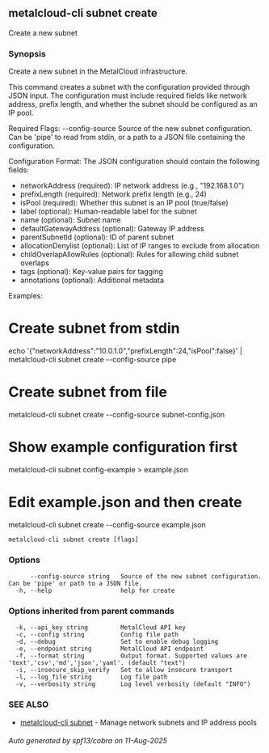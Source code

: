 ## metalcloud-cli subnet create

Create a new subnet

### Synopsis

Create a new subnet in the MetalCloud infrastructure.

This command creates a subnet with the configuration provided through JSON input.
The configuration must include required fields like network address, prefix length,
and whether the subnet should be configured as an IP pool.

Required Flags:
  --config-source    Source of the new subnet configuration. Can be 'pipe' to read
                     from stdin, or a path to a JSON file containing the configuration.

Configuration Format:
The JSON configuration should contain the following fields:
- networkAddress (required): IP network address (e.g., "192.168.1.0")
- prefixLength (required): Network prefix length (e.g., 24)
- isPool (required): Whether this subnet is an IP pool (true/false)
- label (optional): Human-readable label for the subnet
- name (optional): Subnet name
- defaultGatewayAddress (optional): Gateway IP address
- parentSubnetId (optional): ID of parent subnet
- allocationDenylist (optional): List of IP ranges to exclude from allocation
- childOverlapAllowRules (optional): Rules for allowing child subnet overlaps
- tags (optional): Key-value pairs for tagging
- annotations (optional): Additional metadata

Examples:
  # Create subnet from stdin
  echo '{"networkAddress":"10.0.1.0","prefixLength":24,"isPool":false}' | metalcloud-cli subnet create --config-source pipe
  
  # Create subnet from file
  metalcloud-cli subnet create --config-source subnet-config.json
  
  # Show example configuration first
  metalcloud-cli subnet config-example > example.json
  # Edit example.json and then create
  metalcloud-cli subnet create --config-source example.json

```
metalcloud-cli subnet create [flags]
```

### Options

```
      --config-source string   Source of the new subnet configuration. Can be 'pipe' or path to a JSON file.
  -h, --help                   help for create
```

### Options inherited from parent commands

```
  -k, --api_key string         MetalCloud API key
  -c, --config string          Config file path
  -d, --debug                  Set to enable debug logging
  -e, --endpoint string        MetalCloud API endpoint
  -f, --format string          Output format. Supported values are 'text','csv','md','json','yaml'. (default "text")
  -i, --insecure_skip_verify   Set to allow insecure transport
  -l, --log_file string        Log file path
  -v, --verbosity string       Log level verbosity (default "INFO")
```

### SEE ALSO

* [metalcloud-cli subnet](metalcloud-cli_subnet.md)	 - Manage network subnets and IP address pools

###### Auto generated by spf13/cobra on 11-Aug-2025
